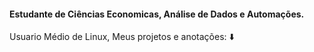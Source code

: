 #### Estudante de Ciências Economicas, Análise de Dados e Automações. 
Usuario Médio de Linux, Meus projetos e anotações: ⬇️
